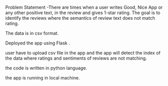 Problem Statement -There are times when a user writes Good, Nice App or any other positive text, in the review and gives 1-star rating. The goal is to identify the reviews where the semantics of review text does not match rating.

The data is in csv format.

Deployed the app using Flask .

user have to upload csv file in the app and the app will detect the index of the data where ratings and sentiments of reviews are not matching.

the code is written in python language.

the app is running in local machine.
